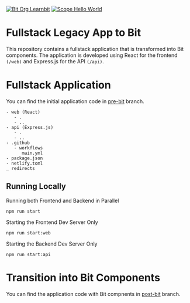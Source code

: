 [![Bit Org Learnbit](https://img.shields.io/badge/Bit-@learnbit-2C00C3)](https://bit.cloud/learnbit)
[![Scope Hello World](https://img.shields.io/badge/Scope-Bit--Pioneers_(2)-820596)](bit-pioneers)
    
# Fullstack Legacy App to Bit
This repository contains a fullstack application that is transformed into Bit components. The application is developed using React for the frontend `(/web)` and Express.js for the API `(/api)`. 

# Fullstack Application
You can find the initial application code in [pre-bit](https://github.com/bitdev-community/fullstack-legacy-with-bit/tree/pre-bit) branch.

```
- web (React)
   - .
   - ..
- api (Express.js)
   - .
   - ..
- .github
   - workflows
      main.yml
- package.json
- netlify.toml
_ redirects
```

## Running Locally

Running both Frontend and Backend in Parallel

```
npm run start
```

Starting the Frontend Dev Server Only

```
npm run start:web
```

Starting the Backend Dev Server Only

```
npm run start:api
```

# Transition into Bit Components
You can find the application code with Bit compnents in [post-bit](https://github.com/bitdev-community/fullstack-legacy-with-bit/tree/post-bit) branch.
